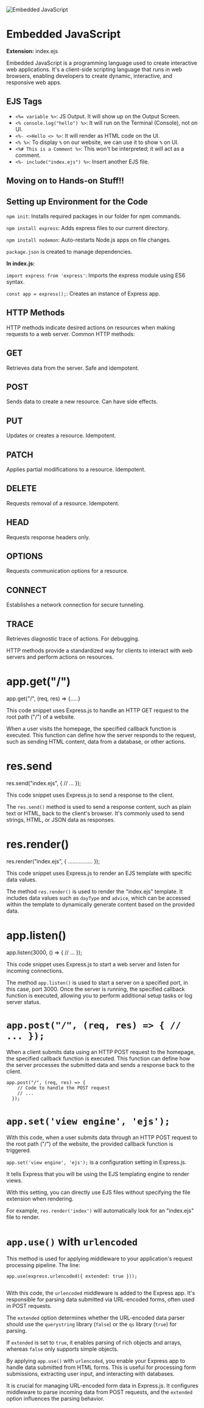 <!DOCTYPE html>
<html>
<head>
  <title>Embedded JavaScript and HTTP Methods</title>
</head>
<body>
  <div>
    <img src="https://cdn.hashnode.com/res/hashnode/image/upload/v1669904581074/eiOU4pInF.png?w=1600&h=840&fit=crop&crop=entropy&auto=compress,format&format=webp" alt="Embedded JavaScript">
    <h1>Embedded JavaScript</h1>
    <p><strong>Extension:</strong> index.ejs</p>
    <p>Embedded JavaScript is a programming language used to create interactive web applications. It's a client-side scripting language that runs in web browsers, enabling developers to create dynamic, interactive, and responsive web apps.</p>
  </div>
  
  <div>
    <h2>EJS Tags</h2>
    <ul>
      <li><code>&lt;%= variable %&gt;</code>: JS Output. It will show up on the Output Screen.</li>
      <li><code>&lt;% console.log("hello") %&gt;</code>: It will run on the Terminal (Console), not on UI.</li>
      <li><code>&lt;%- &lt;&gt;Hello &lt;&gt; %&gt;</code>: It will render as HTML code on the UI.</li>
      <li><code>&lt;% %&gt;</code>: To display <code>%</code> on our website, we can use it to show <code>%</code> on UI.</li>
      <li><code>&lt;%# This is a Comment %&gt;</code>: This won't be interpreted; it will act as a comment.</li>
      <li><code>&lt;%- include("index.ejs") %&gt;</code>: Insert another EJS file.</li>
    </ul>
  </div>
  
  <div>
    <h2>Moving on to Hands-on Stuff!!</h2>
    <h2>Setting up Environment for the Code</h2>
    <p><code>npm init</code>: Installs required packages in our folder for npm commands.</p>
    <p><code>npm install express</code>: Adds express files to our current directory.</p>
    <p><code>npm install nodemon</code>: Auto-restarts Node.js apps on file changes.</p>
    <p><code>package.json</code> is created to manage dependencies.</p>
  </div>
  
  <div>
    <p><strong>In index.js:</strong></p>
    <p><code>import express from 'express'</code>: Imports the express module using ES6 syntax.</p>
    <p><code>const app = express();</code>: Creates an instance of Express app.</p>
  </div>
  
  <div>
    <h2>HTTP Methods</h2>
    <p>HTTP methods indicate desired actions on resources when making requests to a web server. Common HTTP methods:</p>
  </div>
  
  <div>
    <h2>GET</h2>
    <p>Retrieves data from the server. Safe and idempotent.</p>
  </div>
  
  <div>
    <h2>POST</h2>
    <p>Sends data to create a new resource. Can have side effects.</p>
  </div>
  
  <div>
    <h2>PUT</h2>
    <p>Updates or creates a resource. Idempotent.</p>
  </div>
  
  <div>
    <h2>PATCH</h2>
    <p>Applies partial modifications to a resource. Idempotent.</p>
  </div>
  
  <div>
    <h2>DELETE</h2>
    <p>Requests removal of a resource. Idempotent.</p>
  </div>
  
  <div>
    <h2>HEAD</h2>
    <p>Requests response headers only.</p>
  </div>
  
  <div>
    <h2>OPTIONS</h2>
    <p>Requests communication options for a resource.</p>
  </div>
  
  <div>
    <h2>CONNECT</h2>
    <p>Establishes a network connection for secure tunneling.</p>
  </div>
  
  <div>
    <h2>TRACE</h2>
    <p>Retrieves diagnostic trace of actions. For debugging.</p>
  </div>
  
  <div>
    <p>HTTP methods provide a standardized way for clients to interact with web servers and perform actions on resources.</p>
  </div>

  <h1>app.get("/")</h1>
  <p>app.get("/", (req, res) => {.....}</p>
  <p>This code snippet uses Express.js to handle an HTTP GET request to the root path ("/") of a website.</p>
  <p>When a user visits the homepage, the specified callback function is executed. This function can define how the server responds to the request, such as sending HTML content, data from a database, or other actions.</p>

  <h1>res.send</h1>
  <p>res.send("index.ejs", {
    // ...
  });
  </p>
  <p>This code snippet uses Express.js to send a response to the client.</p>
  <p>The <code>res.send()</code> method is used to send a response content, such as plain text or HTML, back to the client's browser. It's commonly used to send strings, HTML, or JSON data as responses.</p>

  <h1>res.render()</h1>
  <p> res.render("index.ejs", {
        ................
    });</p>
  <p>This code snippet uses Express.js to render an EJS template with specific data values.</p>
  <p>The method <code>res.render()</code> is used to render the "index.ejs" template. It includes data values such as <code>dayType</code> and <code>advice</code>, which can be accessed within the template to dynamically generate content based on the provided data.</p>

  <h1>app.listen()</h1>
  <p>app.listen(3000, () => {
    // ...
  });
  </p>
  <p>This code snippet uses Express.js to start a web server and listen for incoming connections.</p>
  <p>The method <code>app.listen()</code> is used to start a server on a specified port, in this case, port 3000. Once the server is running, the specified callback function is executed, allowing you to perform additional setup tasks or log server status.</p>

  <h1><code>app.post("/", (req, res) => { // ... });</code></h1>
  <p>When a client submits data using an HTTP POST request to the homepage, the specified callback function is executed. This function can define how the server processes the submitted data and sends a response back to the client.</p>

  <pre><code>app.post("/", (req, res) => {
    // Code to handle the POST request
    // ...
  });</code></pre>

  <h1><code>app.set('view engine', 'ejs');</code></h1>
  <p>With this code, when a user submits data through an HTTP POST request to the root path ("/") of the website, the provided callback function is triggered.</p>
  <p><code>app.set('view engine', 'ejs');</code> is a configuration setting in Express.js.</p>
  <p>It tells Express that you will be using the EJS templating engine to render views.</p>
  <p>With this setting, you can directly use EJS files without specifying the file extension when rendering.</p>
  <p>For example, <code>res.render('index')</code> will automatically look for an "index.ejs" file to render.</p>

  <h1><code>app.use()</code> with <code>urlencoded</code></h1>
  <p>This method is used for applying middleware to your application's request processing pipeline. The line:</p>
  
  <pre><code>app.use(express.urlencoded({ extended: true }));
  </code></pre>
  
  <p>With this code, the <code>urlencoded</code> middleware is added to the Express app. It's responsible for parsing data submitted via URL-encoded forms, often used in POST requests.</p>
  
  <p>The <code>extended</code> option determines whether the URL-encoded data parser should use the <code>querystring</code> library (<code>false</code>) or the <code>qs</code> library (<code>true</code>) for parsing.</p>
  
  <p>If <code>extended</code> is set to <code>true</code>, it enables parsing of rich objects and arrays, whereas <code>false</code> only supports simple objects.</p>
  
  <p>By applying <code>app.use()</code> with <code>urlencoded</code>, you enable your Express app to handle data submitted from HTML forms. This is useful for processing form submissions, extracting user input, and interacting with databases.</p>
  
  <p>It is crucial for managing URL-encoded form data in Express.js. It configures middleware to parse incoming data from POST requests, and the <code>extended</code> option influences the parsing behavior.</p>
</body>
</html>
